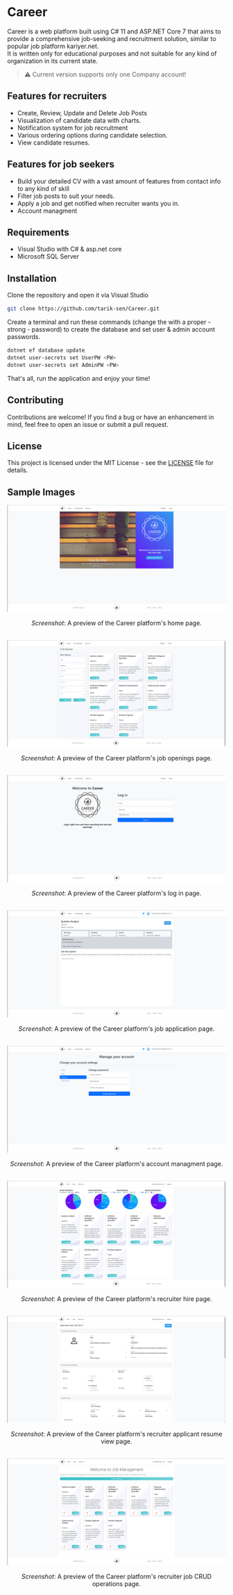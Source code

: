 # Career
Career is a web platform built using C# 11 and ASP.NET Core 7 that aims to provide a comprehensive job-seeking and recruitment solution, similar to popular job platform kariyer.net.<br/>
It is written only for educational purposes and not suitable for any kind of organization in its current state.

> ⚠️ Current version supports only one Company account!

## Features for recruiters
- Create, Review, Update and Delete Job Posts
- Visualization of candidate data with charts.
- Notification system for job recruitment
- Various ordering options during candidate selection.
- View candidate resumes.

## Features for job seekers
- Build your detailed CV with a vast amount of features from contact info to any kind of skill
- Filter job posts to suit your needs.
- Apply a job and get notified when recruiter wants you in.
- Account managment

## Requirements
  - Visual Studio with C# & asp.net core
  - Microsoft SQL Server

## Installation
Clone the repository and open it via Visual Studio
```bash
git clone https://github.com/tarik-sen/Career.git
```

Create a terminal and run these commands (change the <pw> with a proper - strong - password) to create the database and set user & admin account passwords.
```bash
dotnet ef database update
dotnet user-secrets set UserPW <PW>
dotnet user-secrets set AdminPW <PW>
```

That's all, run the application and enjoy your time!

## Contributing
Contributions are welcome! If you find a bug or have an enhancement in mind, feel free to open an issue or submit a pull request.

## License
This project is licensed under the MIT License - see the [LICENSE](LICENSE) file for details.

## Sample Images
<img src=docs/images/demo-1.png>
<p align="center"><em>Screenshot</em>: A preview of the Career platform's home page.</p>
<br/>

<img src=docs/images/demo-2.png>
<p align="center"><em>Screenshot</em>: A preview of the Career platform's job openings page.</p>
<br/>

<img src=docs/images/demo-3.png>
<p align="center"><em>Screenshot</em>: A preview of the Career platform's log in page.</p>
<br/>

<img src=docs/images/demo-4.png>
<p align="center"><em>Screenshot</em>: A preview of the Career platform's job application page.</p>
<br/>

<img src=docs/images/demo-5.png>
<p align="center"><em>Screenshot</em>: A preview of the Career platform's account managment page.</p>
<br/>

<img src=docs/images/demo-6.png>
<p align="center"><em>Screenshot</em>: A preview of the Career platform's recruiter hire page.</p>
<br/>

<img src=docs/images/demo-7.png>
<p align="center"><em>Screenshot</em>: A preview of the Career platform's recruiter applicant resume view page.</p>
<br/>

<img src=docs/images/demo-8.png>
<p align="center"><em>Screenshot</em>: A preview of the Career platform's recruiter job CRUD operations page.</p>
<br/>

